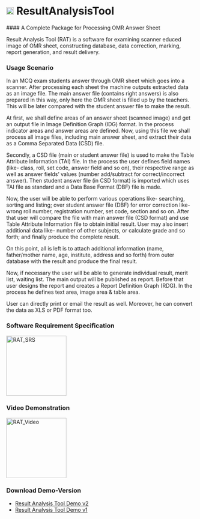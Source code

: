 <h1> <img src="https://cloud.githubusercontent.com/assets/5456665/21795585/18e593d6-d72d-11e6-80dc-c1aba7956d35.png" width="20" height=auto /> ResultAnalysisTool </h1>
#### A Complete Package for Processing OMR Answer Sheet 

Result Analysis Tool (RAT) is a software for examining scanner educed image of OMR sheet, constructing database, data correction, marking, report generation, and result delivery.

### Usage Scenario
In an MCQ exam students answer through OMR sheet which goes into a scanner. After processing each sheet the machine outputs extracted data as an image file. The main answer file (contains right answers) is also prepared in this way, only here the OMR sheet is filled up by the teachers. This will be later compared with the student answer file to make the result.

At first, we shall define areas of an answer sheet (scanned image) and get an output file in Image Definition Graph (IDG) format. In the process indicator areas and answer areas are defined. Now, using this file we shall process all image files, including main answer sheet, and extract their data as a Comma Separated Data (CSD) file.

Secondly, a CSD file (main or student answer file) is used to make the Table Attribute Information (TAI) file. In the process the user defines field names (like- class, roll, set code, answer field and so on), their respective range as well as answer fields’ values (number add/subtract for correct/incorrect answer). Then student answer file (in CSD format) is imported which uses TAI file as standard and a Data Base Format (DBF) file is made.

Now, the user will be able to perform various operations like- searching, sorting and listing; over student answer file (DBF) for error correction like- wrong roll number, registration number, set code, section and so on. After that user will compare the file with main answer file (CSD format) and use Table Attribute Information file to obtain initial result. User may also insert additional data like- number of other subjects, or calculate grade and so forth; and finally produce the complete result.

On this point, all is left is to attach additional information (name, father/mother name, age, institute, address and so forth) from outer database with the result and produce the final result.

Now, if necessary the user will be able to generate individual result, merit list, waiting list. The main output will be published as report. Before that user designs the report and creates a Report Definition Graph (RDG). In the process he defines text area, image area & table area.

User can directly print or email the result as well. Moreover, he can convert the data as XLS or PDF format too.

### Software Requirement Specification

<a href="http://www.slideshare.net/100005232690054/software-requirement-specification-on-result-analysis-tool"><img alt="RAT_SRS" src="https://cloud.githubusercontent.com/assets/5456665/13000287/cfe1f662-d182-11e5-9ac6-22eac79cfb37.png" height="160" width=auto align="center"/></a>

### Video Demonstration

<a href="https://drive.google.com/open?id=0B54vrHge-bxdfmx5OGFjYmxXdmhNUUZqU3Z1Y19uOHdqX3dKR2hJUnQzSUtaZC1LWkVnZlE"><img alt="RAT_Video" src="https://cloud.githubusercontent.com/assets/5456665/13000286/cf1fb57a-d182-11e5-8cd0-fa6604646114.png" height="160" width=auto align="center"/></a>

### Download Demo-Version
 - [Result Analysis Tool Demo v2](https://github.com/MinhasKamal/ResultAnalysisTool/blob/master/bin/ResultAnalysisToolDemo%20(v1-ActiveNumberTable).jar?raw=true)
 - [Result Analysis Tool Demo v1](https://github.com/MinhasKamal/ResultAnalysisTool/blob/master/bin/ResultAnalysisToolDemo%20(v2).jar?raw=true)
